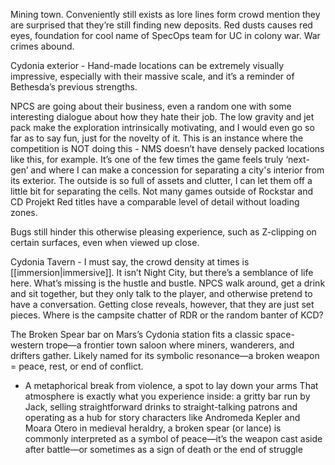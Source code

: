 Mining town. Conveniently still exists as lore lines form crowd mention they are surprised that they’re still finding new deposits.
Red dusts causes red eyes, foundation for cool name of SpecOps team for UC in colony war. War crimes abound.

Cydonia exterior - Hand-made locations can be extremely visually impressive, especially with their massive scale, and it’s a reminder of Bethesda’s previous strengths. 

NPCS are going about their business, even a random one with some interesting dialogue about how they hate their job. The low gravity and jet pack make the exploration intrinsically motivating, and I would even go so far as to say fun, just for the novelty of it. This is an instance where the competition is NOT doing this - NMS doesn’t have densely packed locations like this, for example. It’s one of the few times the game feels truly ‘next-gen’ and where I can make a concession for separating a city's interior from its exterior. The outside is so full of assets and clutter, I can let them off a little bit for separating the cells. Not many games outside of Rockstar and CD Projekt Red titles have a comparable level of detail without loading zones.

Bugs still hinder this otherwise pleasing experience, such as Z-clipping on certain surfaces, even when viewed up close. 

Cydonia Tavern - I must say, the crowd density at times is [[immersion|immersive]]. It isn’t Night City, but there’s a semblance of life here. What’s missing is the hustle and bustle. NPCS walk around, get a drink and sit together, but they only talk to the player, and otherwise pretend to have a conversation. Getting close reveals, however, that they are just set pieces. Where is the campsite chatter of RDR or the random banter of KCD?

The Broken Spear bar on Mars’s Cydonia station fits a classic space-western trope—a frontier town saloon where miners, wanderers, and drifters gather. Likely named for its symbolic resonance—a broken weapon = peace, rest, or end of conflict.
- A metaphorical break from violence, a spot to lay down your arms
That atmosphere is exactly what you experience inside: a gritty bar run by Jack, selling straightforward drinks to straight-talking patrons and operating as a hub for story characters like Andromeda Kepler and Moara Otero
in medieval heraldry, a broken spear (or lance) is commonly interpreted as a symbol of peace—it’s the weapon cast aside after battle—or sometimes as a sign of death or the end of struggle
